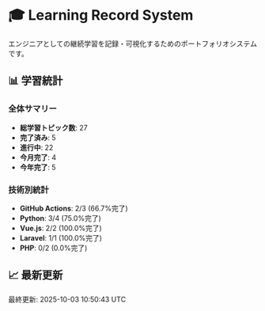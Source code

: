 # 🎓 Learning Record System

エンジニアとしての継続学習を記録・可視化するためのポートフォリオシステムです。

## 📊 学習統計

### 全体サマリー
- **総学習トピック数**: 27
- **完了済み**: 5
- **進行中**: 22
- **今月完了**: 4
- **今年完了**: 5

### 技術別統計
- **GitHub Actions**: 2/3 (66.7%完了)
- **Python**: 3/4 (75.0%完了)
- **Vue.js**: 2/2 (100.0%完了)
- **Laravel**: 1/1 (100.0%完了)
- **PHP**: 0/2 (0.0%完了)
## 📈 最新更新

最終更新: 2025-10-03 10:50:43 UTC